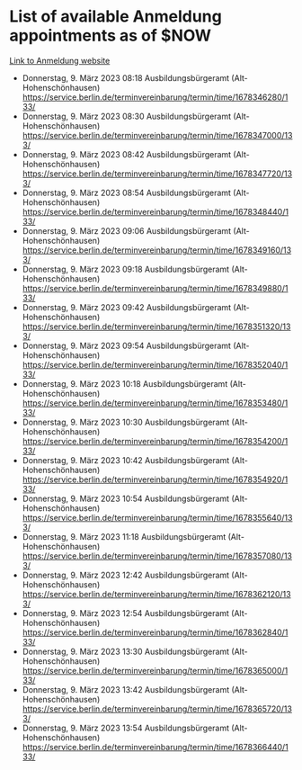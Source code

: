 # List of available Anmeldung appointments as of $NOW
[Link to Anmeldung website](https://service.berlin.de/terminvereinbarung/termin/tag.php?termin=1&anliegen[]=120686&dienstleisterlist=122210,122217,327316,122219,327312,122227,327314,122231,327346,122243,327348,122254,122252,329742,122260,329745,122262,329748,122271,327278,122273,327274,122277,327276,330436,122280,327294,122282,327290,122284,327292,122291,327270,122285,327266,122286,327264,122296,327268,150230,329760,122297,327286,122294,327284,122312,329763,122314,329775,122304,327330,122311,327334,122309,327332,317869,122281,327352,122279,329772,122283,122276,327324,122274,327326,122267,329766,122246,327318,122251,327320,122257,327322,122208,327298,122226,327300&herkunft=http%3A%2F%2Fservice.berlin.de%2Fdienstleistung%2F120686%2F)
- Donnerstag, 9. März 2023 08:18 Ausbildungsbürgeramt (Alt- Hohenschönhausen) https://service.berlin.de/terminvereinbarung/termin/time/1678346280/133/
- Donnerstag, 9. März 2023 08:30 Ausbildungsbürgeramt (Alt- Hohenschönhausen) https://service.berlin.de/terminvereinbarung/termin/time/1678347000/133/
- Donnerstag, 9. März 2023 08:42 Ausbildungsbürgeramt (Alt- Hohenschönhausen) https://service.berlin.de/terminvereinbarung/termin/time/1678347720/133/
- Donnerstag, 9. März 2023 08:54 Ausbildungsbürgeramt (Alt- Hohenschönhausen) https://service.berlin.de/terminvereinbarung/termin/time/1678348440/133/
- Donnerstag, 9. März 2023 09:06 Ausbildungsbürgeramt (Alt- Hohenschönhausen) https://service.berlin.de/terminvereinbarung/termin/time/1678349160/133/
- Donnerstag, 9. März 2023 09:18 Ausbildungsbürgeramt (Alt- Hohenschönhausen) https://service.berlin.de/terminvereinbarung/termin/time/1678349880/133/
- Donnerstag, 9. März 2023 09:42 Ausbildungsbürgeramt (Alt- Hohenschönhausen) https://service.berlin.de/terminvereinbarung/termin/time/1678351320/133/
- Donnerstag, 9. März 2023 09:54 Ausbildungsbürgeramt (Alt- Hohenschönhausen) https://service.berlin.de/terminvereinbarung/termin/time/1678352040/133/
- Donnerstag, 9. März 2023 10:18 Ausbildungsbürgeramt (Alt- Hohenschönhausen) https://service.berlin.de/terminvereinbarung/termin/time/1678353480/133/
- Donnerstag, 9. März 2023 10:30 Ausbildungsbürgeramt (Alt- Hohenschönhausen) https://service.berlin.de/terminvereinbarung/termin/time/1678354200/133/
- Donnerstag, 9. März 2023 10:42 Ausbildungsbürgeramt (Alt- Hohenschönhausen) https://service.berlin.de/terminvereinbarung/termin/time/1678354920/133/
- Donnerstag, 9. März 2023 10:54 Ausbildungsbürgeramt (Alt- Hohenschönhausen) https://service.berlin.de/terminvereinbarung/termin/time/1678355640/133/
- Donnerstag, 9. März 2023 11:18 Ausbildungsbürgeramt (Alt- Hohenschönhausen) https://service.berlin.de/terminvereinbarung/termin/time/1678357080/133/
- Donnerstag, 9. März 2023 12:42 Ausbildungsbürgeramt (Alt- Hohenschönhausen) https://service.berlin.de/terminvereinbarung/termin/time/1678362120/133/
- Donnerstag, 9. März 2023 12:54 Ausbildungsbürgeramt (Alt- Hohenschönhausen) https://service.berlin.de/terminvereinbarung/termin/time/1678362840/133/
- Donnerstag, 9. März 2023 13:30 Ausbildungsbürgeramt (Alt- Hohenschönhausen) https://service.berlin.de/terminvereinbarung/termin/time/1678365000/133/
- Donnerstag, 9. März 2023 13:42 Ausbildungsbürgeramt (Alt- Hohenschönhausen) https://service.berlin.de/terminvereinbarung/termin/time/1678365720/133/
- Donnerstag, 9. März 2023 13:54 Ausbildungsbürgeramt (Alt- Hohenschönhausen) https://service.berlin.de/terminvereinbarung/termin/time/1678366440/133/
